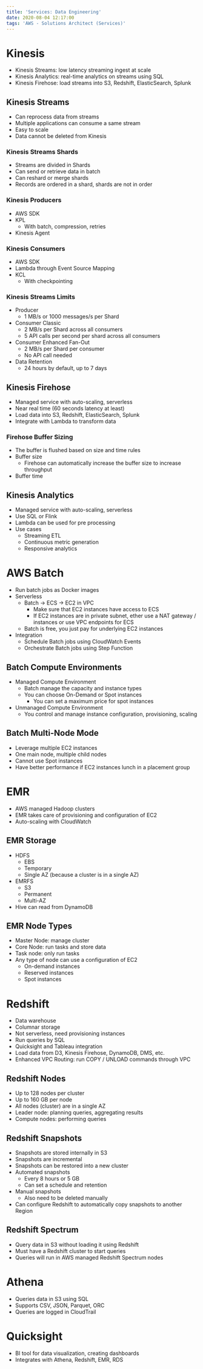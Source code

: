 ```yaml
---
title: 'Services: Data Engineering'
date: 2020-08-04 12:17:00
tags: 'AWS - Solutions Architect (Services)'
---
```


# Kinesis

- Kinesis Streams: low latency streaming ingest at scale
- Kinesis Analytics: real-time analytics on streams using SQL
- Kinesis Firehose: load streams into S3, Redshift, ElasticSearch, Splunk

## Kinesis Streams

- Can reprocess data from streams
- Multiple applications can consume a same stream
- Easy to scale
- Data cannot be deleted from Kinesis

### Kinesis Streams Shards

- Streams are divided in Shards
- Can send or retrieve data in batch
- Can reshard or merge shards
- Records are ordered in a shard, shards are not in order

### Kinesis Producers

- AWS SDK
- KPL
  - With batch, compression, retries
- Kinesis Agent

### Kinesis Consumers

- AWS SDK
- Lambda through Event Source Mapping
- KCL
  - With checkpointing

### Kinesis Streams Limits

- Producer
  - 1 MB/s or 1000 messages/s per Shard
- Consumer Classic
  - 2 MB/s per Shard across all consumers
  - 5 API calls per second per shard across all consumers
- Consumer Enhanced Fan-Out
  - 2 MB/s per Shard per consumer
  - No API call needed
- Data Retention
  - 24 hours by default, up to 7 days

## Kinesis Firehose

- Managed service with auto-scaling, serverless
- Near real time (60 seconds latency at least)
- Load data into S3, Redshift, ElasticSearch, Splunk
- Integrate with Lambda to transform data

### Firehose Buffer Sizing

- The buffer is flushed based on size and time rules
- Buffer size
  - Firehose can automatically increase the buffer size to increase throughput
- Buffer time

## Kinesis Analytics

- Managed service with auto-scaling, serverless
- Use SQL or Flink
- Lambda can be used for pre processing
- Use cases
  - Streaming ETL
  - Continuous metric generation
  - Responsive analytics

# AWS Batch

- Run batch jobs as Docker images
- Serverless
  - Batch -> ECS -> EC2 in VPC
    - Make sure that EC2 instances have access to ECS
    - If EC2 instances are in private subnet, ether use a NAT gateway / instances or use VPC endpoints for ECS 
  - Batch is free, you just pay for underlying EC2 instances
- Integration
  - Schedule Batch jobs using CloudWatch Events
  - Orchestrate Batch jobs using Step Function

## Batch Compute Environments

- Managed Compute Environment
  - Batch manage the capacity and instance types
  - You can choose On-Demand or Spot instances
    - You can set a maximum price for spot instances
- Unmanaged Compute Environment
  - You control and manage instance configuration, provisioning, scaling

## Batch Multi-Node Mode

- Leverage multiple EC2 instances
- One main node, multiple child nodes
- Cannot use Spot instances
- Have better performance if EC2 instances lunch in a placement group

# EMR

- AWS managed Hadoop clusters
- EMR takes care of provisioning and configuration of EC2
- Auto-scaling with CloudWatch

## EMR Storage

- HDFS
  - EBS
  - Temporary
  - Single AZ (because a cluster is in a single AZ)
- EMRFS
  - S3
  - Permanent
  - Multi-AZ
- Hive can read from DynamoDB

## EMR Node Types

- Master Node: manage cluster
- Core Node: run tasks and store data
- Task node: only run tasks
- Any type of node can use a configuration of EC2
  - On-demand instances
  - Reserved instances
  - Spot instances

# Redshift

- Data warehouse
- Columnar storage
- Not serverless, need provisioning instances
- Run queries by SQL
- Quicksight and Tableau integration
- Load data from D3, Kinesis Firehose, DynamoDB, DMS, etc.
- Enhanced VPC Routing: run COPY / UNLOAD commands through VPC

## Redshift Nodes

- Up to 128 nodes per cluster
- Up to 160 GB per node
- All nodes (cluster) are in a single AZ
- Leader node: planning queries, aggregating results
- Compute nodes: performing queries

## Redshift Snapshots

- Snapshots are stored internally in S3
- Snapshots are incremental
- Snapshots can be restored into a new cluster
- Automated snapshots
  - Every 8 hours or 5 GB
  - Can set a schedule and retention
- Manual snapshots
  - Also need to be deleted manually
- Can configure Redshift to automatically copy snapshots to another Region

## Redshift Spectrum

- Query data in S3 without loading it using Redshift
- Must have a Redshift cluster to start queries
- Queries will run in AWS managed Redshift Spectrum nodes

# Athena

- Queries data in S3 using SQL
- Supports CSV, JSON, Parquet, ORC
- Queries are logged in CloudTrail

# Quicksight

- BI tool for data visualization, creating dashboards
- Integrates with Athena, Redshift, EMR, RDS
